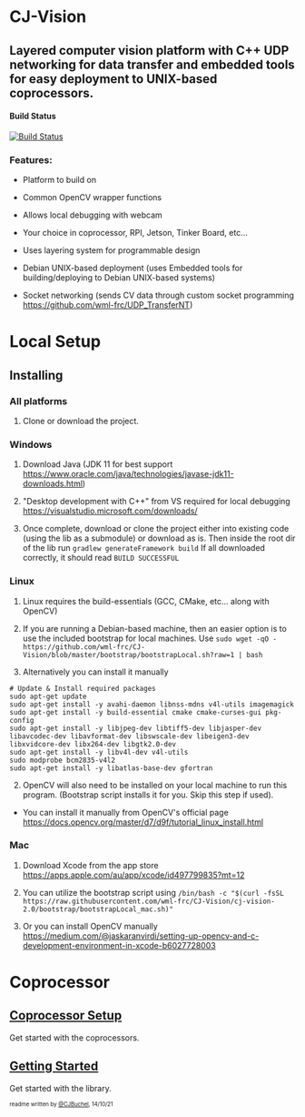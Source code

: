 # CJ-Vision

## Layered computer vision platform with C++ UDP networking for data transfer and embedded tools for easy deployment to UNIX-based coprocessors.

#### Build Status
[![Build Status](https://dev.azure.com/ConnorBuchel0890/WML/_apis/build/status/wml-frc.CJ-Vision?branchName=master)](https://dev.azure.com/ConnorBuchel0890/WML/_build/latest?definitionId=12&branchName=master)

### Features:
- Platform to build on

- Common OpenCV wrapper functions

- Allows local debugging with webcam

- Your choice in coprocessor, RPI, Jetson, Tinker Board, etc...

- Uses layering system for programmable design

- Debian UNIX-based deployment (uses Embedded tools for building/deploying to Debian UNIX-based systems)

- Socket networking (sends CV data through custom socket programming https://github.com/wml-frc/UDP_TransferNT)

# Local Setup

## Installing

### All platforms
1. Clone or download the project.

### Windows
1. Download Java (JDK 11 for best support https://www.oracle.com/java/technologies/javase-jdk11-downloads.html)

2. "Desktop development with C++" from VS required for local debugging https://visualstudio.microsoft.com/downloads/

2. Once complete, download or clone the project either into existing code (using the lib as a submodule) or download as is.
Then inside the root dir of the lib run `gradlew generateFramework build`
If all downloaded correctly, it should read `BUILD SUCCESSFUL`

### Linux
1. Linux requires the build-essentials (GCC, CMake, etc... along with OpenCV)

2. If you are running a Debian-based machine, then an easier option is to use the included bootstrap for local machines. Use `sudo wget -qO - https://github.com/wml-frc/CJ-Vision/blob/master/bootstrap/bootstrapLocal.sh?raw=1 | bash`

1. Alternatively you can install it manually
```shell
# Update & Install required packages
sudo apt-get update
sudo apt-get install -y avahi-daemon libnss-mdns v4l-utils imagemagick
sudo apt-get install -y build-essential cmake cmake-curses-gui pkg-config
sudo apt-get install -y libjpeg-dev libtiff5-dev libjasper-dev libavcodec-dev libavformat-dev libswscale-dev libeigen3-dev libxvidcore-dev libx264-dev libgtk2.0-dev
sudo apt-get install -y libv4l-dev v4l-utils
sudo modprobe bcm2835-v4l2
sudo apt-get install -y libatlas-base-dev gfortran
```

2. OpenCV will also need to be installed on your local machine to run this program. (Bootstrap script installs it for you. Skip this step if used).
- You can install it manually from OpenCV's official page https://docs.opencv.org/master/d7/d9f/tutorial_linux_install.html

### Mac
1. Download Xcode from the app store https://apps.apple.com/au/app/xcode/id497799835?mt=12

2. You can utilize the bootstrap script using `/bin/bash -c "$(curl -fsSL https://raw.githubusercontent.com/wml-frc/CJ-Vision/cj-vision-2.0/bootstrap/bootstrapLocal_mac.sh)"`

1. Or you can install OpenCV manually https://medium.com/@jaskaranvirdi/setting-up-opencv-and-c-development-environment-in-xcode-b6027728003


# Coprocessor
## [Coprocessor Setup](docs/coproc.md)
Get started with the coprocessors.

## [Getting Started](docs/gettingStarted.md)
Get started with the library.

<sub><sup>readme written by [@CJBuchel](https://github.com/CJBuchel), 14/10/21</sup></sub>
